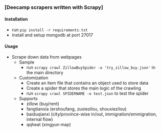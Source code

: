 ### [Deecamp scrapers written with Scrapy]


#### Installation
- run `pip install -r requirements.txt` 
- install and setup mongodb at port 27017

#### Usage
- Scrape down data from webpages
    - Sample
        - run `scrapy crawl ZillowBuySpider -o 'try_zillow_buy.json'` in the main directory
    - Customization
        - Create an item file that contains an object used to store data
        - Create a spider that stores the main logic of the crawling
        - run `scrapy crawl SPIDERNAME -o test.json` to test the spider
    - Supports
        - zillow (buy/rent)
        - fangtianxia (ershoufang, zuxiezilou, shouxiezilou)
        - baiduqianxi (city/province-wise in/out, immigration/emmigration, internal flow)
        - qqheat (xingyun map)